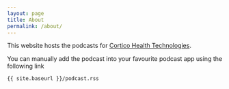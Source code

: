 ```yaml
---
layout: page
title: About
permalink: /about/
---
```


This website hosts the podcasts for [Cortico Health Technologies](https://cortico.health).

You can manually add the podcast into your favourite podcast app using the following link

`{{ site.baseurl }}/podcast.rss`